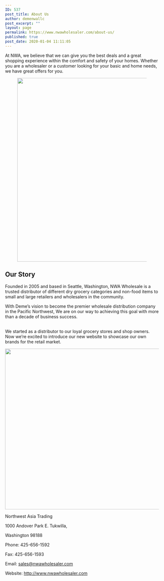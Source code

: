```yaml
---
ID: 537
post_title: About Us
author: demenwallc
post_excerpt: ""
layout: page
permalink: https://www.nwawholesaler.com/about-us/
published: true
post_date: 2020-01-04 11:11:05
---
```

<!-- wp:paragraph {"fontSize":"medium"} -->
<p class="has-medium-font-size">At NWA, we believe that we can give you the best deals and a great shopping experience within the comfort and safety of your homes. Whether you are a wholesaler or a customer looking for your basic and home needs, we have great offers for you.</p>
<!-- /wp:paragraph -->

<!-- wp:image {"align":"center","id":17308,"width":600,"height":600,"sizeSlug":"large"} -->
<div class="wp-block-image"><figure class="aligncenter size-large is-resized"><img src="https://www.nwawholesaler.com/wp-content/uploads/2020/05/man-pushing-hand-truck-beside-building-2047397-1024x1024.jpg" alt="" class="wp-image-17308" width="600" height="600"/></figure></div>
<!-- /wp:image -->

<!-- wp:heading {"align":"center","textColor":"vivid-red"} -->
<h2 class="has-vivid-red-color has-text-color has-text-align-center">Our Story</h2>
<!-- /wp:heading -->

<!-- wp:paragraph {"fontSize":"medium"} -->
<p class="has-medium-font-size">Founded in 2005 and based in Seattle, Washington, NWA Wholesale is a trusted distributor of different dry grocery categories and non-food items to small and large retailers and wholesalers in the community. </p>
<!-- /wp:paragraph -->

<!-- wp:paragraph -->
<p></p>
<!-- /wp:paragraph -->

<!-- wp:paragraph {"fontSize":"medium"} -->
<p class="has-medium-font-size">With Deme’s vision to become the premier wholesale distribution company in the Pacific Northwest, We are on our way to achieving this goal with more than a decade of business success.</p>
<!-- /wp:paragraph -->

<!-- wp:paragraph {"fontSize":"medium"} -->
<p class="has-medium-font-size"><br>We started as a distributor to our loyal grocery stores and shop owners. Now we’re excited to introduce our new website to showcase our own brands for the retail market.</p>
<!-- /wp:paragraph -->

<!-- wp:gutentor/e6 {"gID":"g5a75c9","e6Img":{"sizes":{"thumbnail":{"height":190,"width":285,"url":"https://www.nwawholesaler.com/wp-content/uploads/2020/05/slider-lemlem-oils-1-e1590215110151-285x190.jpg","orientation":"landscape"},"medium":{"height":300,"width":300,"url":"https://www.nwawholesaler.com/wp-content/uploads/2020/05/slider-lemlem-oils-1-e1590215110151-300x300.jpg","orientation":"landscape"},"large":{"height":328,"width":640,"url":"https://www.nwawholesaler.com/wp-content/uploads/2020/05/slider-lemlem-oils-1-e1590215110151-1024x525.jpg","orientation":"landscape"},"full":{"url":"https://www.nwawholesaler.com/wp-content/uploads/2020/05/slider-lemlem-oils-1-e1590215110151.jpg","height":525,"width":1155,"orientation":"landscape"}},"url":"https://www.nwawholesaler.com/wp-content/uploads/2020/05/slider-lemlem-oils-1-e1590215110151.jpg","alt":""},"e6OnWidthHeight":true,"e6Align":{"desktop":"text-align-center"}} -->
<div id="section-g5a75c9" class="wp-block-gutentor-e6 section-g5a75c9 gutentor-element gutentor-element-image text-align-center-desktop"><div class="gutentor-element-image-box"><div class="gutentor-image-thumb"><img class="normal-image" src="https://www.nwawholesaler.com/wp-content/uploads/2020/05/slider-lemlem-oils-1-e1590215110151.jpg" height="525" width="1155"/></div></div></div>
<!-- /wp:gutentor/e6 -->

<!-- wp:paragraph -->
<p>Northwest Asia Trading</p>
<!-- /wp:paragraph -->

<!-- wp:paragraph -->
<p>1000 Andover Park E.&nbsp;Tukwilla,</p>
<!-- /wp:paragraph -->

<!-- wp:paragraph -->
<p>Washington 98188</p>
<!-- /wp:paragraph -->

<!-- wp:paragraph -->
<p>Phone: 425-656-1592</p>
<!-- /wp:paragraph -->

<!-- wp:paragraph -->
<p>Fax: 425-656-1593</p>
<!-- /wp:paragraph -->

<!-- wp:paragraph -->
<p>Email:&nbsp;<a href="mailto:sales@nwawholesaler.com">sales@nwawholesaler.com</a></p>
<!-- /wp:paragraph -->

<!-- wp:paragraph -->
<p>Website:&nbsp;<a href="https://www.nwawholesaler.com/" target="_blank" rel="noreferrer noopener">http://www.nwawholesaler.com</a></p>
<!-- /wp:paragraph -->